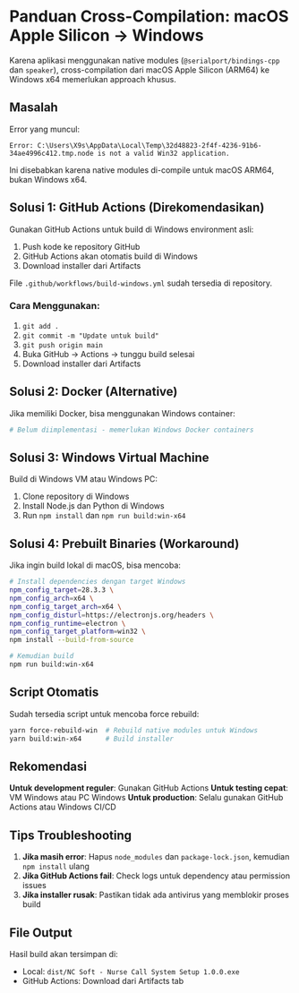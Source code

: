 # Panduan Cross-Compilation: macOS Apple Silicon → Windows

Karena aplikasi menggunakan native modules (`@serialport/bindings-cpp` dan `speaker`), cross-compilation dari macOS Apple Silicon (ARM64) ke Windows x64 memerlukan approach khusus.

## Masalah

Error yang muncul:
```
Error: C:\Users\X9s\AppData\Local\Temp\32d48823-2f4f-4236-91b6-34ae4996c412.tmp.node is not a valid Win32 application.
```

Ini disebabkan karena native modules di-compile untuk macOS ARM64, bukan Windows x64.

## Solusi 1: GitHub Actions (Direkomendasikan)

Gunakan GitHub Actions untuk build di Windows environment asli:

1. Push kode ke repository GitHub
2. GitHub Actions akan otomatis build di Windows
3. Download installer dari Artifacts

File `.github/workflows/build-windows.yml` sudah tersedia di repository.

### Cara Menggunakan:
1. `git add .`
2. `git commit -m "Update untuk build"`
3. `git push origin main`
4. Buka GitHub → Actions → tunggu build selesai
5. Download installer dari Artifacts

## Solusi 2: Docker (Alternative)

Jika memiliki Docker, bisa menggunakan Windows container:

```bash
# Belum diimplementasi - memerlukan Windows Docker containers
```

## Solusi 3: Windows Virtual Machine

Build di Windows VM atau Windows PC:

1. Clone repository di Windows
2. Install Node.js dan Python di Windows
3. Run `npm install` dan `npm run build:win-x64`

## Solusi 4: Prebuilt Binaries (Workaround)

Jika ingin build lokal di macOS, bisa mencoba:

```bash
# Install dependencies dengan target Windows
npm_config_target=28.3.3 \
npm_config_arch=x64 \
npm_config_target_arch=x64 \
npm_config_disturl=https://electronjs.org/headers \
npm_config_runtime=electron \
npm_config_target_platform=win32 \
npm install --build-from-source

# Kemudian build
npm run build:win-x64
```

## Script Otomatis

Sudah tersedia script untuk mencoba force rebuild:

```bash
yarn force-rebuild-win  # Rebuild native modules untuk Windows
yarn build:win-x64      # Build installer
```

## Rekomendasi

**Untuk development reguler**: Gunakan GitHub Actions
**Untuk testing cepat**: VM Windows atau PC Windows
**Untuk production**: Selalu gunakan GitHub Actions atau Windows CI/CD

## Tips Troubleshooting

1. **Jika masih error**: Hapus `node_modules` dan `package-lock.json`, kemudian `npm install` ulang
2. **Jika GitHub Actions fail**: Check logs untuk dependency atau permission issues
3. **Jika installer rusak**: Pastikan tidak ada antivirus yang memblokir proses build

## File Output

Hasil build akan tersimpan di:
- Local: `dist/NC Soft - Nurse Call System Setup 1.0.0.exe`
- GitHub Actions: Download dari Artifacts tab 